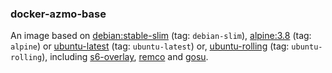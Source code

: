 ### docker-azmo-base

An image based on [debian:stable-slim](https://hub.docker.com/_/debian/) (tag: `debian-slim`), [alpine:3.8](https://hub.docker.com/_/alpine) (tag: `alpine`) or
[ubuntu-latest](https://hub.docker.com/_/ubuntu) (tag: `ubuntu-latest`) or, [ubuntu-rolling](https://hub.docker.com/_/ubuntu) (tag: `ubuntu-rolling`),
including [s6-overlay](https://github.com/just-containers/s6-overlay), [remco](https://github.com/HeavyHorst/remco) and [gosu](https://github.com/tianon/gosu).
